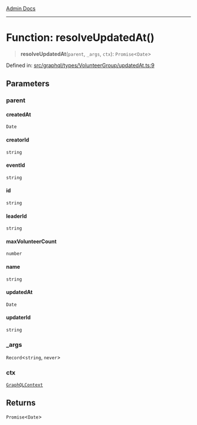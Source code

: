 [Admin Docs](/)

***

# Function: resolveUpdatedAt()

> **resolveUpdatedAt**(`parent`, `_args`, `ctx`): `Promise`\<`Date`\>

Defined in: [src/graphql/types/VolunteerGroup/updatedAt.ts:9](https://github.com/gautam-divyanshu/talawa-api/blob/84910820371ade6fdca33545b3a0fc1e929731b2/src/graphql/types/VolunteerGroup/updatedAt.ts#L9)

## Parameters

### parent

#### createdAt

`Date`

#### creatorId

`string`

#### eventId

`string`

#### id

`string`

#### leaderId

`string`

#### maxVolunteerCount

`number`

#### name

`string`

#### updatedAt

`Date`

#### updaterId

`string`

### \_args

`Record`\<`string`, `never`\>

### ctx

[`GraphQLContext`](../../../../context/type-aliases/GraphQLContext.md)

## Returns

`Promise`\<`Date`\>
